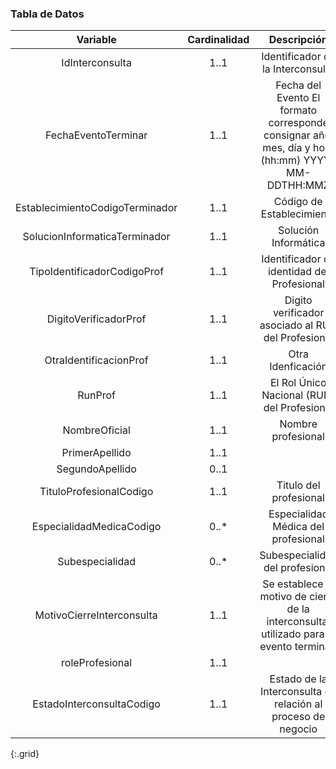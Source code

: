 ### Tabla de Datos

|           **Variable**          | **Cardinalidad** |                                          **Descripción**                                         |                                                    **Recurso.elemento**                                                   |
|:-------------------------------:|:----------------:|:------------------------------------------------------------------------------------------------:|:-------------------------------------------------------------------------------------------------------------------------:|
|         IdInterconsulta         |       1..1       |                                 Identificador de la Interconsulta                                |                                                ServiceRequestLE.identifier                                                |
|       FechaEventoTerminar       |       1..1       | Fecha del Evento El formato corresponde consignar año, mes, día y hora (hh:mm) YYYY-MM-DDTHH:MMZ |                                                MessageHeaderLE.lastUpdated                                                |
| EstablecimientoCodigoTerminador |       1..1       |                                     Código de Establecimiento                                    |                                                 OrganizationLE.identifier                                                 |
|  SolucionInformaticaTerminador  |       1..1       |                                       Solución Informática                                       |                                              MessageHeaderLE.source.software                                              |
|   TipoIdentificadorCodigoProf   |       1..1       |                            Identificador de identidad del Profesional                            |                                     Practitioner.identifier[RUN\|RNPI\|PASAPORTE].type                                    |
|      DigitoVerificadorProf      |       1..1       |                        Digito verificador asociado al RUN del Profesional                        |                                     Practitioner.identifier[RUN].extension.valueString                                    |
|      OtraIdentificacionProf     |       1..1       |                                         Otra Idenficación                                        |                                       Practitioner.identifier[RNPI\|PASAPORTE].value                                      |
|             RunProf             |       1..1       |                            El Rol Único Nacional (RUN) del Profesional                           |                                             Practitioner.identifier[RUN].value                                            |
|          NombreOficial          |       1..1       |                                        Nombre profesional                                        |                          Practitioner.name.use=officialPractitioner.name.given=[nombre1, nombre2]                         |
|          PrimerApellido         |       1..1       |                                                                                                  |                                                 Practitioner.name._family                                                 |
|         SegundoApellido         |       0..1       |                                                                                                  |                                    Practitioner.name.family.extension.SegundoApellido=                                    |
|     TituloProfesionalCodigo     |       1..1       |                                      Titulo del profesional                                      |                                              Practitioner.qualification[TIT]                                              |
|     EspecialidadMedicaCodigo    |       0..*       |                                Especialidad Médica del profesional                               |                                              Practitioner.qualification[ESP]                                              |
|         Subespecialidad         |       0..*       |                                  Subespecialidad del profesional                                 |                                             Practitioner.qualification[SUBESP]                                            |
|    MotivoCierreInterconsulta    |       1..1       |     Se establece el motivo de cierre de la interconsulta, utilizado para el evento terminar.     |                                             ServiceRequestLE.extension.Coding                                             |
|         roleProfesional         |       1..1       |                                                                                                  |                                                   PractitionerRole.code                                                   |
|    EstadoInterconsultaCodigo    |       1..1       |                   Estado de la Interconsulta en relación al proceso de negocio                   | ServiceRequestLE.extension.valueCodeableConcept.coding.code ServiceRequestLE.extension.valueCodeableConcept.coding.system |
{:.grid}